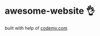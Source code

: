 # awesome-website :ok_hand:                                         
built with help of <a href="http://johnelder.com/">codemy.com</a>
